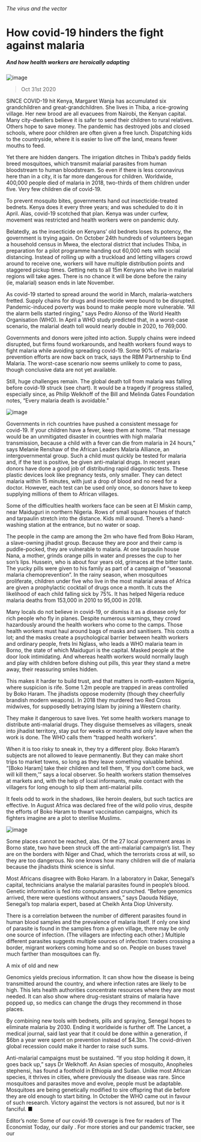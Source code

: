 ###### The virus and the vector
# How covid-19 hinders the fight against malaria 
##### And how health workers are heroically adapting 
![image](images/20201031_MAP001_0.jpg) 
> Oct 31st 2020 
SINCE COVID-19 hit Kenya, Margaret Wanja has accumulated six grandchildren and great-grandchildren. She lives in Thiba, a rice-growing village. Her new brood are all evacuees from Nairobi, the Kenyan capital. Many city-dwellers believe it is safer to send their children to rural relatives. Others hope to save money. The pandemic has destroyed jobs and closed schools, where poor children are often given a free lunch. Dispatching kids to the countryside, where it is easier to live off the land, means fewer mouths to feed.
Yet there are hidden dangers. The irrigation ditches in Thiba’s paddy fields breed mosquitoes, which transmit malarial parasites from human bloodstream to human bloodstream. So even if there is less coronavirus here than in a city, it is far more dangerous for children. Worldwide, 400,000 people died of malaria in 2018, two-thirds of them children under five. Very few children die of covid-19.

To prevent mosquito bites, governments hand out insecticide-treated bednets. Kenya does it every three years; and was scheduled to do it in April. Alas, covid-19 scotched that plan. Kenya was under curfew, movement was restricted and health workers were on pandemic duty.
Belatedly, as the insecticide on Kenyans’ old bednets loses its potency, the government is trying again. On October 24th hundreds of volunteers began a household census in Mwea, the electoral district that includes Thiba, in preparation for a pilot programme handing out 60,000 nets with social distancing. Instead of rolling up with a truckload and letting villagers crowd around to receive one, workers will have multiple distribution points and staggered pickup times. Getting nets to all 15m Kenyans who live in malarial regions will take ages. There is no chance it will be done before the rainy (ie, malarial) season ends in late November.
As covid-19 started to spread around the world in March, malaria-watchers fretted. Supply chains for drugs and insecticide were bound to be disrupted. Pandemic-induced poverty was bound to make people more vulnerable. “All the alarm bells started ringing,” says Pedro Alonso of the World Health Organisation (WHO). In April a WHO study predicted that, in a worst-case scenario, the malarial death toll would nearly double in 2020, to 769,000.
Governments and donors were jolted into action. Supply chains were indeed disrupted, but firms found workarounds, and health workers found ways to fight malaria while avoiding spreading covid-19. Some 90% of malaria-prevention efforts are now back on track, says the RBM Partnership to End Malaria. The worst-case scenario now seems unlikely to come to pass, though conclusive data are not yet available.
Still, huge challenges remain. The global death toll from malaria was falling before covid-19 struck (see chart). It would be a tragedy if progress stalled, especially since, as Philip Welkhoff of the Bill and Melinda Gates Foundation notes, “Every malaria death is avoidable.”
![image](images/20201031_MAC030.png) 

Governments in rich countries have pushed a consistent message for covid-19. If your children have a fever, keep them at home. “That message would be an unmitigated disaster in countries with high malaria transmission, because a child with a fever can die from malaria in 24 hours,” says Melanie Renshaw of the African Leaders Malaria Alliance, an intergovernmental group. Such a child must quickly be tested for malaria and, if the test is positive, be given anti-malarial drugs. In recent years donors have done a good job of distributing rapid diagnostic tests. These plastic devices look like pregnancy tests, only smaller. They can detect malaria within 15 minutes, with just a drop of blood and no need for a doctor. However, each test can be used only once, so donors have to keep supplying millions of them to African villages.
Some of the difficulties health workers face can be seen at El Miskin camp, near Maiduguri in northern Nigeria. Rows of small square houses of thatch and tarpaulin stretch into the distance. Kids mill around. There’s a hand-washing station at the entrance, but no water or soap.
The people in the camp are among the 2m who have fled from Boko Haram, a slave-owning jihadist group. Because they are poor and their camp is puddle-pocked, they are vulnerable to malaria. At one tarpaulin house Nana, a mother, grinds orange pills in water and presses the cup to her son’s lips. Hussein, who is about four years old, grimaces at the bitter taste. The yucky pills were given to his family as part of a campaign of “seasonal malaria chemoprevention”. In the rainy season, when mosquitoes proliferate, children under five who live in the most malarial areas of Africa are given a prophylactic cocktail of drugs once a month. It cuts the likelihood of each child falling sick by 75%. It has helped Nigeria reduce malaria deaths from 153,000 in 2010 to 95,000 in 2018.
Many locals do not believe in covid-19, or dismiss it as a disease only for rich people who fly in planes. Despite numerous warnings, they crowd hazardously around the health workers who come to the camps. Those health workers must haul around bags of masks and sanitisers. This costs a lot; and the masks create a psychological barrier between health workers and ordinary people, frets Ini Nglass, who leads a WHO malaria team in Borno, the state of which Maiduguri is the capital. Masked people at the door look intimidating. And whereas health workers would normally laugh and play with children before dishing out pills, this year they stand a metre away, their reassuring smiles hidden.
This makes it harder to build trust, and that matters in north-eastern Nigeria, where suspicion is rife. Some 1.2m people are trapped in areas controlled by Boko Haram. The jihadists oppose modernity (though they cheerfully brandish modern weapons). In 2018 they murdered two Red Cross midwives, for supposedly betraying Islam by joining a Western charity.
They make it dangerous to save lives. Yet some health workers manage to distribute anti-malarial drugs. They disguise themselves as villagers, sneak into jihadist territory, stay put for weeks or months and only leave when the work is done. The WHO calls them “trapped health workers”.
When it is too risky to sneak in, they try a different ploy. Boko Haram’s subjects are not allowed to leave permanently. But they can make short trips to market towns, so long as they leave something valuable behind. “[Boko Haram] take their children and tell them, ‘If you don’t come back, we will kill them,’” says a local observer. So health workers station themselves at markets and, with the help of local informants, make contact with the villagers for long enough to slip them anti-malarial pills.
It feels odd to work in the shadows, like heroin dealers, but such tactics are effective. In August Africa was declared free of the wild polio virus, despite the efforts of Boko Haram to thwart vaccination campaigns, which its fighters imagine are a plot to sterilise Muslims.
![image](images/20201031_MAM952.png) 

Some places cannot be reached, alas. Of the 27 local government areas in Borno state, two have been struck off the anti-malarial campaign’s list. They are on the borders with Niger and Chad, which the terrorists cross at will, so they are too dangerous. No one knows how many children will die of malaria because the jihadists think science is sinful.
Most Africans disagree with Boko Haram. In a laboratory in Dakar, Senegal’s capital, technicians analyse the malarial parasites found in people’s blood. Genetic information is fed into computers and crunched. “Before genomics arrived, there were questions without answers,” says Daouda Ndiaye, Senegal’s top malaria expert, based at Cheikh Anta Diop University.
There is a correlation between the number of different parasites found in human blood samples and the prevalence of malaria itself. If only one kind of parasite is found in the samples from a given village, there may be only one source of infection. (The villagers are infecting each other.) Multiple different parasites suggests multiple sources of infection: traders crossing a border, migrant workers coming home and so on. People on buses travel much farther than mosquitoes can fly.
A mix of old and new
Genomics yields precious information. It can show how the disease is being transmitted around the country, and where infection rates are likely to be high. This lets health authorities concentrate resources where they are most needed. It can also show where drug-resistant strains of malaria have popped up, so medics can change the drugs they recommend in those places.
By combining new tools with bednets, pills and spraying, Senegal hopes to eliminate malaria by 2030. Ending it worldwide is further off. The Lancet, a medical journal, said last year that it could be done within a generation, if $6bn a year were spent on prevention instead of $4.3bn. The covid-driven global recession could make it harder to raise such sums.
Anti-malarial campaigns must be sustained. “If you stop holding it down, it goes back up,” says Dr Welkhoff. An Asian species of mosquito, Anopheles stephensi, has found a foothold in Ethiopia and Sudan. Unlike most African species, it thrives in cities, where previously the disease was rare. Since mosquitoes and parasites move and evolve, people must be adaptable. Mosquitoes are being genetically modified to sire offspring that die before they are old enough to start biting. In October the WHO came out in favour of such research. Victory against the vectors is not assured, but nor is it fanciful. ■
Editor’s note: Some of our covid-19 coverage is free for readers of The Economist Today, our daily . For more stories and our pandemic tracker, see our 
